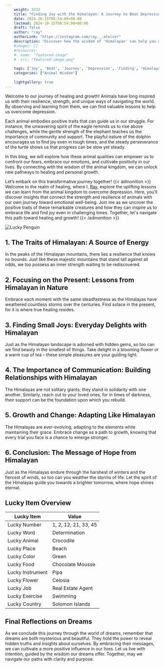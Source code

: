 ```yaml
---
    weight: 2233
    title: "Finding Joy with the Himalayan: A Journey to Beat Depression"  # Assuming 'title' column exists
    date: 2024-10-15T08:54:00+08:00
    lastmod: 2024-10-15T08:54:00+08:00
    draft: false
    author: "ray"
    authorLink: "https://instagram.com/ray._.atelier"
    description: "Discover how the wisdom of 'Himalayan' can help you overcome depression and find joy in your life journey."
    #images: []
    #resources:
    #- name: "featured-image"
    #  src: "featured-image.png"
    
    tags: ['Joy', 'Beat', 'Journey', 'Depression', 'Finding', 'Himalayan']
    categories: ["Animal Wisdom"]
    
    lightgallery: true
---
```

    
Welcome to our journey of healing and growth! Animals have long inspired us with their resilience, strength, and unique ways of navigating the world. By observing and learning from them, we can find valuable lessons to help us overcome depression.

Each animal embodies positive traits that can guide us in our struggle. For instance, the unwavering spirit of the eagle reminds us to rise above challenges, while the gentle strength of the elephant teaches us the importance of community and support. The playful nature of the dolphin encourages us to find joy even in tough times, and the steady perseverance of the turtle shows us that progress can be slow yet steady.

In this blog, we will explore how these animal qualities can empower us to confront our fears, embrace our emotions, and cultivate positivity in our lives. By connecting with the wisdom of the animal kingdom, we can unlock new pathways to healing and personal growth.

Let’s embark on this transformative journey together!
{{< admonition >}}
Welcome to the realm of healing, where I, [Ray](https://instagram.com/ray._.atelier), explore the uplifting lessons we can learn from the animal kingdom to overcome depression. Here, you’ll discover insights that connect the strength and resilience of animals with our own journey toward emotional well-being. Join me as we uncover the positive traits of these remarkable creatures and how they can inspire us to embrace life and find joy even in challenging times. Together, let's navigate this path toward healing and growth!
{{< /admonition >}}

![Lucky Penguin](https://cdn.pixabay.com/photo/2024/09/07/02/34/penguins-9028827_1280.jpg "Lucky Penguin")

## 1. The Traits of Himalayan: A Source of Energy
In the peaks of the Himalayan mountains, there lies a resilience that knows no bounds. Just like these majestic mountains that stand tall against all odds, we too possess an inner strength waiting to be rediscovered.

## 2. Focusing on the Present: Lessons from Himalayan in Nature
Embrace each moment with the same steadfastness as the Himalayas have weathered countless storms over the centuries. Find solace in the present, for it is where true healing resides.

## 3. Finding Small Joys: Everyday Delights with Himalayan
Just as the Himalayan landscape is adorned with hidden gems, so too can we find beauty in the smallest of things. Take delight in a blooming flower or a warm cup of tea – these simple pleasures are your guiding light.

## 4. The Importance of Communication: Building Relationships with Himalayan
The Himalayas are not solitary giants; they stand in solidarity with one another. Similarly, reach out to your loved ones, for in times of darkness, their support can be the foundation upon which you rebuild.

## 5. Growth and Change: Adapting Like Himalayan
The Himalayas are ever-evolving, adapting to the elements while maintaining their grace. Embrace change as a path to growth, knowing that every trial you face is a chance to emerge stronger.

## 6. Conclusion: The Message of Hope from Himalayan
Just as the Himalayas endure through the harshest of winters and the fiercest of winds, so too can you weather the storms of life. Let the spirit of the Himalayas guide you towards a brighter tomorrow, where hope shines eternal.


## Lucky Item Overview
| Lucky Item          | Value              |
|---------------|--------------------|
| Lucky Number        | 1, 2, 12, 21, 33, 45  |
| Lucky Word          | Determination |
| Lucky Animal        | Crocodile |
| Lucky Place         | Beach     |
| Lucky Color         | Green     |
| Lucky Food          | Chocolate Mousse      |
| Lucky Instrument    | Pipa |
| Lucky Flower        | Celosia    |
| Lucky Job           | Real Estate Agent       |
| Lucky Exercise      | Swimming  |
| Lucky Country       | Solomon Islands    |


##  Final Reflections on Dreams

As we conclude this journey through the world of dreams, remember that dreams are both mysterious and beautiful. They hold the power to reveal hidden truths and insights about ourselves. By embracing their messages, we can cultivate a more positive influence in our lives. Let us live with intention, guided by the wisdom our dreams offer. Together, may we navigate our paths with clarity and purpose.
